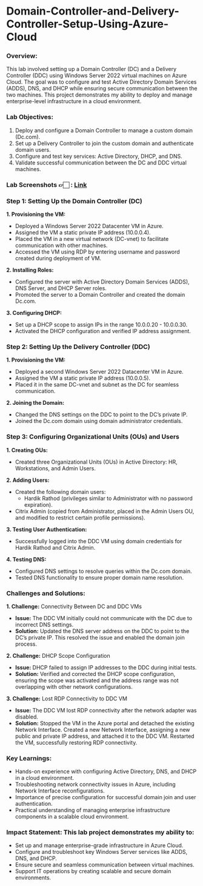 # Domain-Controller-and-Delivery-Controller-Setup-Using-Azure-Cloud 

### Overview:
This lab involved setting up a Domain Controller (DC) and a Delivery Controller (DDC) using Windows Server 2022 virtual machines on Azure Cloud. The goal was to configure and test Active Directory Domain Services (ADDS), DNS, and DHCP while ensuring secure communication between the two machines. This project demonstrates my ability to deploy and manage enterprise-level infrastructure in a cloud environment.
 
### Lab Objectives:
1.	Deploy and configure a Domain Controller to manage a custom domain (Dc.com).
2.	Set up a Delivery Controller to join the custom domain and authenticate domain users.
3.	Configure and test key services: Active Directory, DHCP, and DNS.
4.	Validate successful communication between the DC and DDC virtual machines.
 
### Lab Screenshots 👉🏻 : [Link](https://github.com/Hardik9791/Domain-Controller-and-Delivery-Controller-Setup-Using-Azure-Cloud/blob/main/Screenshots.pdf)

### Step 1: Setting Up the Domain Controller (DC)
**1.	Provisioning the VM:**
-	Deployed a Windows Server 2022 Datacenter VM in Azure.
- Assigned the VM a static private IP address (10.0.0.4).
- Placed the VM in a new virtual network (DC-vnet) to facilitate communication with other machines.
- Accessed the VM using RDP by entering username and password created during deployment of VM.
  
**2.	Installing Roles:**
- Configured the server with Active Directory Domain Services (ADDS), DNS Server, and DHCP Server roles.
-	Promoted the server to a Domain Controller and created the domain Dc.com.
  
**3.	Configuring DHCP:**
-	Set up a DHCP scope to assign IPs in the range 10.0.0.20 - 10.0.0.30.
-	Activated the DHCP configuration and verified IP address assignment.


### Step 2: Setting Up the Delivery Controller (DDC)

**1.	Provisioning the VM:**
-	Deployed a second Windows Server 2022 Datacenter VM in Azure.
-	Assigned the VM a static private IP address (10.0.0.5).
-	Placed it in the same DC-vnet and subnet as the DC for seamless communication.
  
**2.	Joining the Domain:**
-	Changed the DNS settings on the DDC to point to the DC’s private IP.
-	Joined the Dc.com domain using domain administrator credentials.

### Step 3: Configuring Organizational Units (OUs) and Users

**1.	Creating OUs:**
-	Created three Organizational Units (OUs) in Active Directory: HR, Workstations, and Admin Users.
  
**2.	Adding Users:**
-	Created the following domain users:
	 - Hardik Rathod (privileges similar to Administrator with no password expiration).
   - Citrix Admin (copied from Administrator, placed in the Admin Users OU, and modified to restrict certain profile permissions).
     
**3.	Testing User Authentication:**
-	Successfully logged into the DDC VM using domain credentials for Hardik Rathod and Citrix Admin.

**4.	Testing DNS:**
-	Configured DNS settings to resolve queries within the Dc.com domain.
-	Tested DNS functionality to ensure proper domain name resolution.

 
### Challenges and Solutions:
**1.	Challenge:** Connectivity Between DC and DDC VMs
-	**Issue:** The DDC VM initially could not communicate with the DC due to incorrect DNS settings.
-	**Solution:** Updated the DNS server address on the DDC to point to the DC’s private IP. This resolved the issue and enabled the domain join process.
  
**2.	Challenge:** DHCP Scope Configuration
-	**Issue:** DHCP failed to assign IP addresses to the DDC during initial tests.
-	**Solution:** Verified and corrected the DHCP scope configuration, ensuring the scope was activated and the address range was not overlapping with other network configurations.
  
**3.	Challenge:** Lost RDP Connectivity to DDC VM
-	**Issue:** The DDC VM lost RDP connectivity after the network adapter was disabled.
-	**Solution:** Stopped the VM in the Azure portal and detached the existing Network Interface. Created a new Network Interface, assigning a new public and private IP address, and attached it to the DDC VM. Restarted the VM, successfully restoring RDP connectivity.
 
### Key Learnings:
-	Hands-on experience with configuring Active Directory, DNS, and DHCP in a cloud environment.
-	Troubleshooting network connectivity issues in Azure, including Network Interface reconfigurations.
-	Importance of precise configuration for successful domain join and user authentication.
-	Practical understanding of managing enterprise infrastructure components in a scalable cloud environment.
 
### Impact Statement: This lab project demonstrates my ability to:
-	Set up and manage enterprise-grade infrastructure in Azure Cloud.
-	Configure and troubleshoot key Windows Server services like ADDS, DNS, and DHCP.
-	Ensure secure and seamless communication between virtual machines.
-	Support IT operations by creating scalable and secure domain environments.

